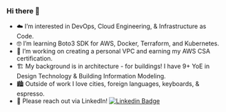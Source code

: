 ### Hi there 👋

- ☁️ I’m interested in DevOps, Cloud Engineering, & Infrastructure as Code.
- 🤓 I’m learning Boto3 SDK for AWS, Docker, Terraform, and Kubernetes.
- 🏅 I’m working on creating a personal VPC and earning my AWS CSA certification.
- 🏗️ My background is in architecture - for buildings!  I have 9+ YoE in Design Technology & Building Information Modeling.
- 🏙️ Outside of work I love cities, foreign languages, keyboards, & espresso.
- 📨 Please reach out via LinkedIn! [![Linkedin Badge](https://img.shields.io/badge/-WilliamLewis-blue?style=flat&logo=Linkedin&logoColor=white)](https://www.linkedin.com/in/william-lewis-ra-95ab3888)



<!--
**williamlewis/williamlewis** is a ✨ _special_ ✨ repository because its `README.md` (this file) appears on your GitHub profile.

Here are some ideas to get you started:

- 🔭 I’m currently working on ...
- 🌱 I’m currently learning ...
- 👯 I’m looking to collaborate on ...
- 🤔 I’m looking for help with ...
- 💬 Ask me about ...
- 📫 How to reach me: ...
- 😄 Pronouns: ...
- ⚡ Fun fact: ...
-->
